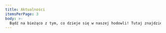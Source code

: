 ```yaml
---
title: Aktualności
itemsPerPage: 3
body: >-
  Bądź na bieżąco z tym, co dzieje się w naszej hodowli! Tutaj znajdziesz najnowsze informacje o planowanych miotach, narodzinach kociąt, sukcesach wystawowych oraz ważnych ogłoszeniach. Śledź nasze aktualizacje i poznaj życie naszych kotów z bliska.
---
```

